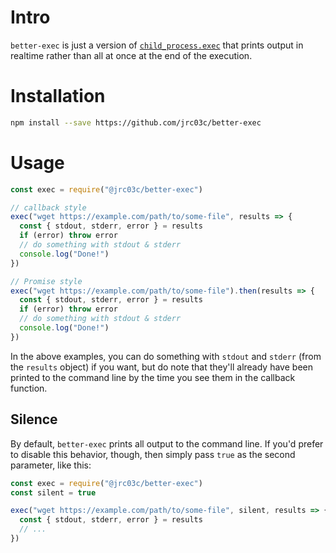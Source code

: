 # Intro

`better-exec` is just a version of [`child_process.exec`](https://nodejs.org/api/child_process.html#child_processexeccommand-options-callback) that prints output in realtime rather than all at once at the end of the execution.

# Installation

```bash
npm install --save https://github.com/jrc03c/better-exec
```

# Usage

```js
const exec = require("@jrc03c/better-exec")

// callback style
exec("wget https://example.com/path/to/some-file", results => {
  const { stdout, stderr, error } = results
  if (error) throw error
  // do something with stdout & stderr
  console.log("Done!")
})

// Promise style
exec("wget https://example.com/path/to/some-file").then(results => {
  const { stdout, stderr, error } = results
  if (error) throw error
  // do something with stdout & stderr
  console.log("Done!")
})
```

In the above examples, you can do something with `stdout` and `stderr` (from the `results` object) if you want, but do note that they'll already have been printed to the command line by the time you see them in the callback function.

## Silence

By default, `better-exec` prints all output to the command line. If you'd prefer to disable this behavior, though, then simply pass `true` as the second parameter, like this:

```js
const exec = require("@jrc03c/better-exec")
const silent = true

exec("wget https://example.com/path/to/some-file", silent, results => {
  const { stdout, stderr, error } = results
  // ...
})
```
